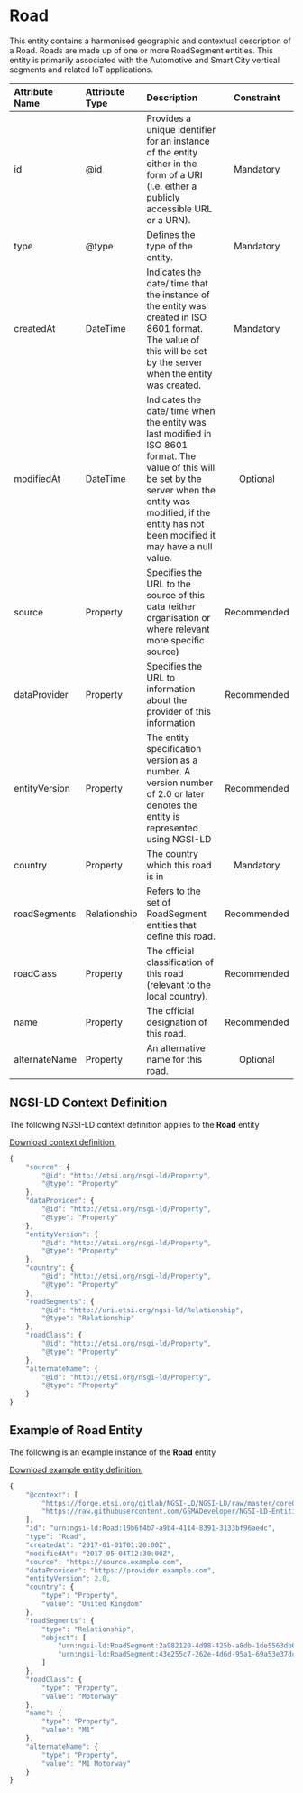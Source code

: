# Road
This entity contains a harmonised geographic and contextual description of a Road. Roads are made up of one or more RoadSegment entities. This entity is primarily associated with the Automotive and Smart City vertical segments and related IoT applications.

| Attribute Name | Attribute Type | Description | Constraint |
|:--- |:--- |:--- |:---:|
| id | @id | Provides a unique identifier for an instance of the entity either in the form of a URI (i.e. either a publicly accessible URL or a URN). | Mandatory |
| type | @type | Defines the type of the entity. | Mandatory |
| createdAt | DateTime | Indicates the date/ time that the instance of the entity was created in ISO 8601 format. The value of this will be set by the server when the entity was created. | Mandatory |
| modifiedAt | DateTime | Indicates the date/ time when the entity was last modified in ISO 8601 format. The value of this will be set by the server when the entity was modified, if the entity has not been modified it may have a null value. | Optional |
| source | Property | Specifies the URL to the source of this data (either organisation or where relevant more specific source) | Recommended |
| dataProvider | Property | Specifies the URL to information about the provider of this information | Recommended |
| entityVersion | Property | The entity specification version as a number. A version number of 2.0 or later denotes the entity is represented using NGSI-LD | Recommended |
| country | Property | The country which this road is in | Mandatory |
| roadSegments | Relationship | Refers to the set of RoadSegment entities that define this road. | Recommended |
| roadClass | Property | The official classification of this road (relevant to the local country). | Recommended |
| name | Property | The official designation of this road. | Recommended |
| alternateName | Property | An alternative name for this road. | Optional |

## NGSI-LD Context Definition
The following NGSI-LD context definition applies to the **Road** entity

[Download context definition.](../examples/Road-context.jsonld)

```JavaScript
{
    "source": {
        "@id": "http://etsi.org/nsgi-ld/Property",
        "@type": "Property"
    },
    "dataProvider": {
        "@id": "http://etsi.org/nsgi-ld/Property",
        "@type": "Property"
    },
    "entityVersion": {
        "@id": "http://etsi.org/nsgi-ld/Property",
        "@type": "Property"
    },
    "country": {
        "@id": "http://etsi.org/nsgi-ld/Property",
        "@type": "Property"
    },
    "roadSegments": {
        "@id": "http://uri.etsi.org/ngsi-ld/Relationship",
        "@type": "Relationship"
    },
    "roadClass": {
        "@id": "http://etsi.org/nsgi-ld/Property",
        "@type": "Property"
    },
    "alternateName": {
        "@id": "http://etsi.org/nsgi-ld/Property",
        "@type": "Property"
    }
}
```
## Example of Road Entity
The following is an example instance of the **Road** entity

[Download example entity definition.](../examples/Road.jsonld)

```JavaScript
{
    "@context": [
        "https://forge.etsi.org/gitlab/NGSI-LD/NGSI-LD/raw/master/coreContext/ngsi-ld-core-context.json",
        "https://raw.githubusercontent.com/GSMADeveloper/NGSI-LD-Entities/master/examples/Road-context.jsonld"
    ],
    "id": "urn:ngsi-ld:Road:19b6f4b7-a9b4-4114-8391-3133bf96aedc",
    "type": "Road",
    "createdAt": "2017-01-01T01:20:00Z",
    "modifiedAt": "2017-05-04T12:30:00Z",
    "source": "https://source.example.com",
    "dataProvider": "https://provider.example.com",
    "entityVersion": 2.0,
    "country": {
        "type": "Property",
        "value": "United Kingdom"
    },
    "roadSegments": {
        "type": "Relationship",
        "object": [
            "urn:ngsi-ld:RoadSegment:2a982120-4d98-425b-a8db-1de5563db6a8",
            "urn:ngsi-ld:RoadSegment:43e255c7-262e-4d6d-95a1-69a53e37dcc0"
        ]
    },
    "roadClass": {
        "type": "Property",
        "value": "Motorway"
    },
    "name": {
        "type": "Property",
        "value": "M1"
    },
    "alternateName": {
        "type": "Property",
        "value": "M1 Motorway"
    }
}
```
